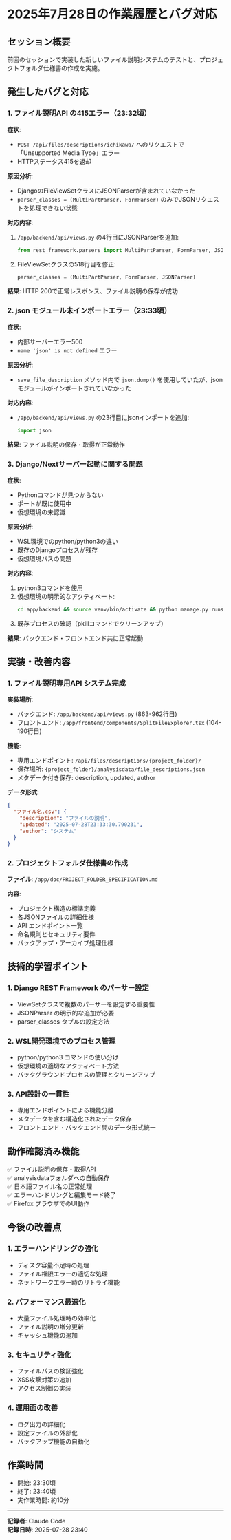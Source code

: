 # 2025年7月28日の作業履歴とバグ対応

## セッション概要
前回のセッションで実装した新しいファイル説明システムのテストと、プロジェクトフォルダ仕様書の作成を実施。

## 発生したバグと対応

### 1. ファイル説明API の415エラー（23:32頃）
**症状**: 
- `POST /api/files/descriptions/ichikawa/` へのリクエストで「Unsupported Media Type」エラー
- HTTPステータス415を返却

**原因分析**: 
- DjangoのFileViewSetクラスにJSONParserが含まれていなかった
- `parser_classes = (MultiPartParser, FormParser)` のみでJSONリクエストを処理できない状態

**対応内容**:
1. `/app/backend/api/views.py` の4行目にJSONParserを追加:
   ```python
   from rest_framework.parsers import MultiPartParser, FormParser, JSONParser
   ```
2. FileViewSetクラスの518行目を修正:
   ```python
   parser_classes = (MultiPartParser, FormParser, JSONParser)
   ```

**結果**: HTTP 200で正常レスポンス、ファイル説明の保存が成功

### 2. json モジュール未インポートエラー（23:33頃）
**症状**:
- 内部サーバーエラー500
- `name 'json' is not defined` エラー

**原因分析**:
- `save_file_description` メソッド内で `json.dump()` を使用していたが、jsonモジュールがインポートされていなかった

**対応内容**:
- `/app/backend/api/views.py` の23行目にjsonインポートを追加:
   ```python
   import json
   ```

**結果**: ファイル説明の保存・取得が正常動作

### 3. Django/Nextサーバー起動に関する問題
**症状**:
- Pythonコマンドが見つからない
- ポートが既に使用中
- 仮想環境の未認識

**原因分析**:
- WSL環境でのpython/python3の違い
- 既存のDjangoプロセスが残存
- 仮想環境パスの問題

**対応内容**:
1. python3コマンドを使用
2. 仮想環境の明示的なアクティベート:
   ```bash
   cd app/backend && source venv/bin/activate && python manage.py runserver
   ```
3. 既存プロセスの確認（pkillコマンドでクリーンアップ）

**結果**: バックエンド・フロントエンド共に正常起動

## 実装・改善内容

### 1. ファイル説明専用API システム完成
**実装場所**: 
- バックエンド: `/app/backend/api/views.py` (863-962行目)
- フロントエンド: `/app/frontend/components/SplitFileExplorer.tsx` (104-190行目)

**機能**:
- 専用エンドポイント: `/api/files/descriptions/{project_folder}/`
- 保存場所: `{project_folder}/analysisdata/file_descriptions.json`
- メタデータ付き保存: description, updated, author

**データ形式**:
```json
{
  "ファイル名.csv": {
    "description": "ファイルの説明",
    "updated": "2025-07-28T23:33:30.790231",
    "author": "システム"
  }
}
```

### 2. プロジェクトフォルダ仕様書の作成
**ファイル**: `/app/doc/PROJECT_FOLDER_SPECIFICATION.md`

**内容**:
- プロジェクト構造の標準定義
- 各JSONファイルの詳細仕様
- API エンドポイント一覧
- 命名規則とセキュリティ要件
- バックアップ・アーカイブ処理仕様

## 技術的学習ポイント

### 1. Django REST Framework のパーサー設定
- ViewSetクラスで複数のパーサーを設定する重要性
- JSONParser の明示的な追加が必要
- parser_classes タプルの設定方法

### 2. WSL開発環境でのプロセス管理
- python/python3 コマンドの使い分け
- 仮想環境の適切なアクティベート方法
- バックグラウンドプロセスの管理とクリーンアップ

### 3. API設計の一貫性
- 専用エンドポイントによる機能分離
- メタデータを含む構造化されたデータ保存
- フロントエンド・バックエンド間のデータ形式統一

## 動作確認済み機能
✅ ファイル説明の保存・取得API  
✅ analysisdataフォルダへの自動保存  
✅ 日本語ファイル名の正常処理  
✅ エラーハンドリングと編集モード終了  
✅ Firefox ブラウザでのUI動作  

## 今後の改善点

### 1. エラーハンドリングの強化
- ディスク容量不足時の処理
- ファイル権限エラーの適切な処理
- ネットワークエラー時のリトライ機能

### 2. パフォーマンス最適化
- 大量ファイル処理時の効率化
- ファイル説明の増分更新
- キャッシュ機能の追加

### 3. セキュリティ強化
- ファイルパスの検証強化
- XSS攻撃対策の追加
- アクセス制御の実装

### 4. 運用面の改善
- ログ出力の詳細化
- 設定ファイルの外部化
- バックアップ機能の自動化

## 作業時間
- 開始: 23:30頃
- 終了: 23:40頃
- 実作業時間: 約10分

---
**記録者**: Claude Code  
**記録日時**: 2025-07-28 23:40
